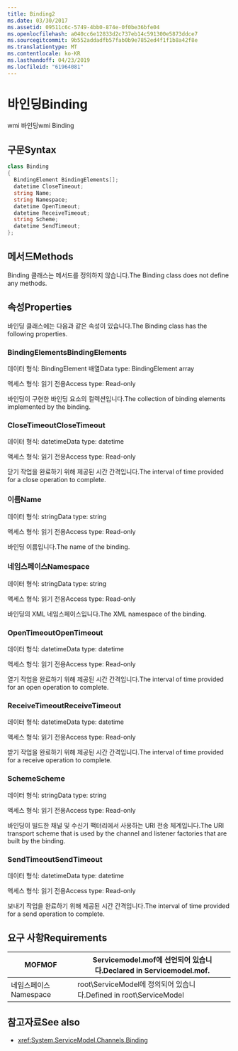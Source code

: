 ```yaml
---
title: Binding2
ms.date: 03/30/2017
ms.assetid: 09511c6c-5749-4bb0-874e-0f0be36bfe04
ms.openlocfilehash: a040cc6e12833d2c737eb14c591300e5873ddce7
ms.sourcegitcommit: 9b552addadfb57fab0b9e7852ed4f1f1b8a42f8e
ms.translationtype: MT
ms.contentlocale: ko-KR
ms.lasthandoff: 04/23/2019
ms.locfileid: "61964081"
---
```

# <a name="binding"></a><span data-ttu-id="a105f-102">바인딩</span><span class="sxs-lookup"><span data-stu-id="a105f-102">Binding</span></span>
<span data-ttu-id="a105f-103">wmi 바인딩</span><span class="sxs-lookup"><span data-stu-id="a105f-103">wmi Binding</span></span>  
  
## <a name="syntax"></a><span data-ttu-id="a105f-104">구문</span><span class="sxs-lookup"><span data-stu-id="a105f-104">Syntax</span></span>  
  
```csharp
class Binding  
{  
  BindingElement BindingElements[];  
  datetime CloseTimeout;  
  string Name;  
  string Namespace;  
  datetime OpenTimeout;  
  datetime ReceiveTimeout;  
  string Scheme;  
  datetime SendTimeout;  
};  
```  
  
## <a name="methods"></a><span data-ttu-id="a105f-105">메서드</span><span class="sxs-lookup"><span data-stu-id="a105f-105">Methods</span></span>  
 <span data-ttu-id="a105f-106">Binding 클래스는 메서드를 정의하지 않습니다.</span><span class="sxs-lookup"><span data-stu-id="a105f-106">The Binding class does not define any methods.</span></span>  
  
## <a name="properties"></a><span data-ttu-id="a105f-107">속성</span><span class="sxs-lookup"><span data-stu-id="a105f-107">Properties</span></span>  
 <span data-ttu-id="a105f-108">바인딩 클래스에는 다음과 같은 속성이 있습니다.</span><span class="sxs-lookup"><span data-stu-id="a105f-108">The Binding class has the following properties.</span></span>  
  
### <a name="bindingelements"></a><span data-ttu-id="a105f-109">BindingElements</span><span class="sxs-lookup"><span data-stu-id="a105f-109">BindingElements</span></span>  
 <span data-ttu-id="a105f-110">데이터 형식: BindingElement 배열</span><span class="sxs-lookup"><span data-stu-id="a105f-110">Data type: BindingElement array</span></span>  
  
 <span data-ttu-id="a105f-111">액세스 형식: 읽기 전용</span><span class="sxs-lookup"><span data-stu-id="a105f-111">Access type: Read-only</span></span>  
  
 <span data-ttu-id="a105f-112">바인딩이 구현한 바인딩 요소의 컬렉션입니다.</span><span class="sxs-lookup"><span data-stu-id="a105f-112">The collection of binding elements implemented by the binding.</span></span>  
  
### <a name="closetimeout"></a><span data-ttu-id="a105f-113">CloseTimeout</span><span class="sxs-lookup"><span data-stu-id="a105f-113">CloseTimeout</span></span>  
 <span data-ttu-id="a105f-114">데이터 형식: datetime</span><span class="sxs-lookup"><span data-stu-id="a105f-114">Data type: datetime</span></span>  
  
 <span data-ttu-id="a105f-115">액세스 형식: 읽기 전용</span><span class="sxs-lookup"><span data-stu-id="a105f-115">Access type: Read-only</span></span>  
  
 <span data-ttu-id="a105f-116">닫기 작업을 완료하기 위해 제공된 시간 간격입니다.</span><span class="sxs-lookup"><span data-stu-id="a105f-116">The interval of time provided for a close operation to complete.</span></span>  
  
### <a name="name"></a><span data-ttu-id="a105f-117">이름</span><span class="sxs-lookup"><span data-stu-id="a105f-117">Name</span></span>  
 <span data-ttu-id="a105f-118">데이터 형식: string</span><span class="sxs-lookup"><span data-stu-id="a105f-118">Data type: string</span></span>  
  
 <span data-ttu-id="a105f-119">액세스 형식: 읽기 전용</span><span class="sxs-lookup"><span data-stu-id="a105f-119">Access type: Read-only</span></span>  
  
 <span data-ttu-id="a105f-120">바인딩 이름입니다.</span><span class="sxs-lookup"><span data-stu-id="a105f-120">The name of the binding.</span></span>  
  
### <a name="namespace"></a><span data-ttu-id="a105f-121">네임스페이스</span><span class="sxs-lookup"><span data-stu-id="a105f-121">Namespace</span></span>  
 <span data-ttu-id="a105f-122">데이터 형식: string</span><span class="sxs-lookup"><span data-stu-id="a105f-122">Data type: string</span></span>  
  
 <span data-ttu-id="a105f-123">액세스 형식: 읽기 전용</span><span class="sxs-lookup"><span data-stu-id="a105f-123">Access type: Read-only</span></span>  
  
 <span data-ttu-id="a105f-124">바인딩의 XML 네임스페이스입니다.</span><span class="sxs-lookup"><span data-stu-id="a105f-124">The XML namespace of the binding.</span></span>  
  
### <a name="opentimeout"></a><span data-ttu-id="a105f-125">OpenTimeout</span><span class="sxs-lookup"><span data-stu-id="a105f-125">OpenTimeout</span></span>  
 <span data-ttu-id="a105f-126">데이터 형식: datetime</span><span class="sxs-lookup"><span data-stu-id="a105f-126">Data type: datetime</span></span>  
  
 <span data-ttu-id="a105f-127">액세스 형식: 읽기 전용</span><span class="sxs-lookup"><span data-stu-id="a105f-127">Access type: Read-only</span></span>  
  
 <span data-ttu-id="a105f-128">열기 작업을 완료하기 위해 제공된 시간 간격입니다.</span><span class="sxs-lookup"><span data-stu-id="a105f-128">The interval of time provided for an open operation to complete.</span></span>  
  
### <a name="receivetimeout"></a><span data-ttu-id="a105f-129">ReceiveTimeout</span><span class="sxs-lookup"><span data-stu-id="a105f-129">ReceiveTimeout</span></span>  
 <span data-ttu-id="a105f-130">데이터 형식: datetime</span><span class="sxs-lookup"><span data-stu-id="a105f-130">Data type: datetime</span></span>  
  
 <span data-ttu-id="a105f-131">액세스 형식: 읽기 전용</span><span class="sxs-lookup"><span data-stu-id="a105f-131">Access type: Read-only</span></span>  
  
 <span data-ttu-id="a105f-132">받기 작업을 완료하기 위해 제공된 시간 간격입니다.</span><span class="sxs-lookup"><span data-stu-id="a105f-132">The interval of time provided for a receive operation to complete.</span></span>  
  
### <a name="scheme"></a><span data-ttu-id="a105f-133">Scheme</span><span class="sxs-lookup"><span data-stu-id="a105f-133">Scheme</span></span>  
 <span data-ttu-id="a105f-134">데이터 형식: string</span><span class="sxs-lookup"><span data-stu-id="a105f-134">Data type: string</span></span>  
  
 <span data-ttu-id="a105f-135">액세스 형식: 읽기 전용</span><span class="sxs-lookup"><span data-stu-id="a105f-135">Access type: Read-only</span></span>  
  
 <span data-ttu-id="a105f-136">바인딩이 빌드한 채널 및 수신기 팩터리에서 사용하는 URI 전송 체계입니다.</span><span class="sxs-lookup"><span data-stu-id="a105f-136">The URI transport scheme that is used by the channel and listener factories that are built by the binding.</span></span>  
  
### <a name="sendtimeout"></a><span data-ttu-id="a105f-137">SendTimeout</span><span class="sxs-lookup"><span data-stu-id="a105f-137">SendTimeout</span></span>  
 <span data-ttu-id="a105f-138">데이터 형식: datetime</span><span class="sxs-lookup"><span data-stu-id="a105f-138">Data type: datetime</span></span>  
  
 <span data-ttu-id="a105f-139">액세스 형식: 읽기 전용</span><span class="sxs-lookup"><span data-stu-id="a105f-139">Access type: Read-only</span></span>  
  
 <span data-ttu-id="a105f-140">보내기 작업을 완료하기 위해 제공된 시간 간격입니다.</span><span class="sxs-lookup"><span data-stu-id="a105f-140">The interval of time provided for a send operation to complete.</span></span>  
  
## <a name="requirements"></a><span data-ttu-id="a105f-141">요구 사항</span><span class="sxs-lookup"><span data-stu-id="a105f-141">Requirements</span></span>  
  
|<span data-ttu-id="a105f-142">MOF</span><span class="sxs-lookup"><span data-stu-id="a105f-142">MOF</span></span>|<span data-ttu-id="a105f-143">Servicemodel.mof에 선언되어 있습니다.</span><span class="sxs-lookup"><span data-stu-id="a105f-143">Declared in Servicemodel.mof.</span></span>|  
|---------|-----------------------------------|  
|<span data-ttu-id="a105f-144">네임스페이스</span><span class="sxs-lookup"><span data-stu-id="a105f-144">Namespace</span></span>|<span data-ttu-id="a105f-145">root\ServiceModel에 정의되어 있습니다.</span><span class="sxs-lookup"><span data-stu-id="a105f-145">Defined in root\ServiceModel</span></span>|  
  
## <a name="see-also"></a><span data-ttu-id="a105f-146">참고자료</span><span class="sxs-lookup"><span data-stu-id="a105f-146">See also</span></span>

- <xref:System.ServiceModel.Channels.Binding>
